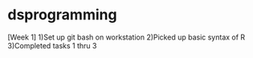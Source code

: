 # dsprogramming

[Week 1]
1)Set up git bash on workstation
2)Picked up basic syntax of R
3)Completed tasks 1 thru 3

